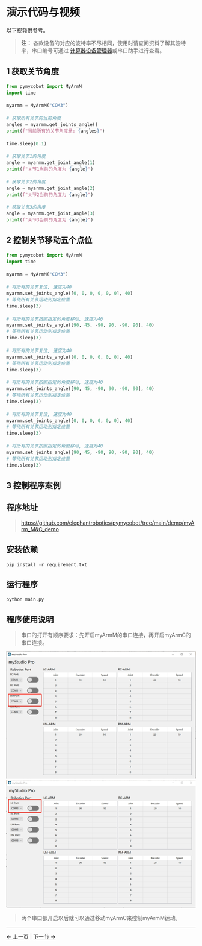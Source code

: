 # 演示代码与视频

以下视频供参考。

> **注：** 各款设备的对应的波特率不尽相同，使用时请查阅资料了解其波特率，串口编号可通过 [计算器设备管理器](https://docs.elephantrobotics.com/docs/gitbook-en/4-BasicApplication/4.1-myStudio/4.1.1-myStudio_download_driverinstalled.html#4113-how-to-distinguish-between-cp210x-chip-and-cp34x-chip)或串口助手进行查看。

## 1 获取关节角度

```python
from pymycobot import MyArmM
import time

myarmm = MyArmM("COM3")

# 获取所有关节的当前角度
angles = myarmm.get_joints_angle()
print(f"当前所有的关节角度是: {angles}")

time.sleep(0.1)

# 获取关节1的角度
angle = myarmm.get_joint_angle(1)
print(f"关节1当前的角度为 {angle}")

# 获取关节2的角度
angle = myarmm.get_joint_angle(2)
print(f"关节2当前的角度为 {angle}")

# 获取关节3的角度
angle = myarmm.get_joint_angle(3)
print(f"关节3当前的角度为 {angle}")
```

## 2 控制关节移动五个点位

```python
from pymycobot import MyArmM
import time

myarmm = MyArmM("COM3")

# 将所有的关节复位, 速度为40
myarmm.set_joints_angle([0, 0, 0, 0, 0, 0], 40)
# 等待所有关节运动到指定位置
time.sleep(3)

# 将所有的关节按照指定的角度移动, 速度为40
myarmm.set_joints_angle([90, 45, -90, 90, -90, 90], 40)
# 等待所有关节运动到指定位置
time.sleep(3)

# 将所有的关节复位, 速度为40
myarmm.set_joints_angle([0, 0, 0, 0, 0, 0], 40)
# 等待所有关节运动到指定位置
time.sleep(3)

# 将所有的关节按照指定的角度移动, 速度为40
myarmm.set_joints_angle([90, 45, -90, 90, -90, 90], 40)
# 等待所有关节运动到指定位置
time.sleep(3)

# 将所有的关节复位, 速度为40
myarmm.set_joints_angle([0, 0, 0, 0, 0, 0], 40)
# 等待所有关节运动到指定位置
time.sleep(3)

# 将所有的关节按照指定的角度移动, 速度为40
myarmm.set_joints_angle([90, 45, -90, 90, -90, 90], 40)
# 等待所有关节运动到指定位置
time.sleep(3)
```

## 3 控制程序案例

## 程序地址
> https://github.com/elephantrobotics/pymycobot/tree/main/demo/myArm_M&C_demo

## 安装依赖

```shell
pip install -r requirement.txt
```

## 运行程序

```shell
python main.py
```

## 程序使用说明

> 串口的打开有顺序要求：先开启myArmM的串口连接，再开启myArmC的串口连接。


<img src="../../../resources/4-FunctionsAndApplications/6-SDKDevelopment/5.1 -BasedOnPythonDevelopmentAndUse/6_example/app_1.png" alt="7.1.1-7" style="zoom: 50%;" />

<img src="../../../resources/4-FunctionsAndApplications/6-SDKDevelopment/5.1 -BasedOnPythonDevelopmentAndUse/6_example/app_2.png" alt="7.1.1-1" style="zoom: 50%;" />

> 两个串口都开启以后就可以通过移动myArmC来控制myArmM运动。

---

[← 上一页](2_API.md) | [下一节 →](../5.2-DevelopmentAndUseBasedOnROS1/1_download.md)

